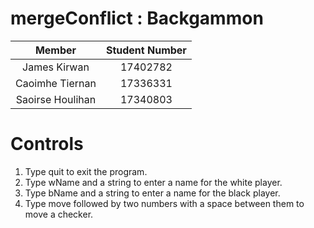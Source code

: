 # mergeConflict : Backgammon

| Member | Student Number |
| :----: | :------------: |
| James Kirwan | 17402782 | 
| Caoimhe Tiernan | 17336331 | 
| Saoirse Houlihan | 17340803 |

# Controls
1. Type quit to exit the program.
2. Type wName and a string to enter a name for the white player.
3. Type bName and a string to enter a name for the black player.
4. Type move followed by two numbers with a space between
them to move a checker.